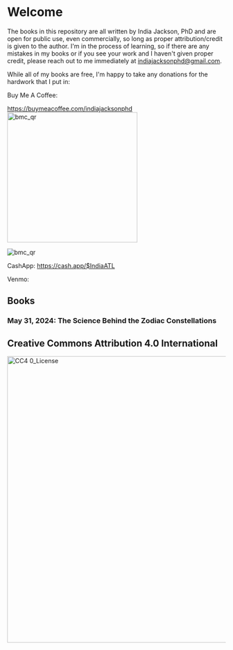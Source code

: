 # Welcome

The books in this repository are all written by India Jackson, PhD and are open for public use, even commercially, so long as proper attribution/credit is given to the author. I'm in the process of learning, so if there are any mistakes in my books or if you see your work and I haven't given proper credit, please reach out to me immediately at indiajacksonphd@gmail.com.

While all of my books are free, I'm happy to take any donations for the hardwork that I put in:

Buy Me A Coffee: 

https://buymeacoffee.com/indiajacksonphd
<img src="https://github.com/indiajacksonphd/Books/assets/110256537/d02e4939-8943-448c-bcae-28f3260c78cc" alt="bmc_qr" width="300" height="300">

![bmc_qr](https://github.com/indiajacksonphd/Books/assets/110256537/d02e4939-8943-448c-bcae-28f3260c78cc)

CashApp:
https://cash.app/$IndiaATL


Venmo:

## Books

### May 31, 2024: The Science Behind the Zodiac Constellations

## Creative Commons Attribution 4.0 International


<img width="660" alt="CC4 0_License" src="https://github.com/indiajacksonphd/Books/assets/110256537/c69a250d-d171-4351-9ac8-8ee52e9d8294">
